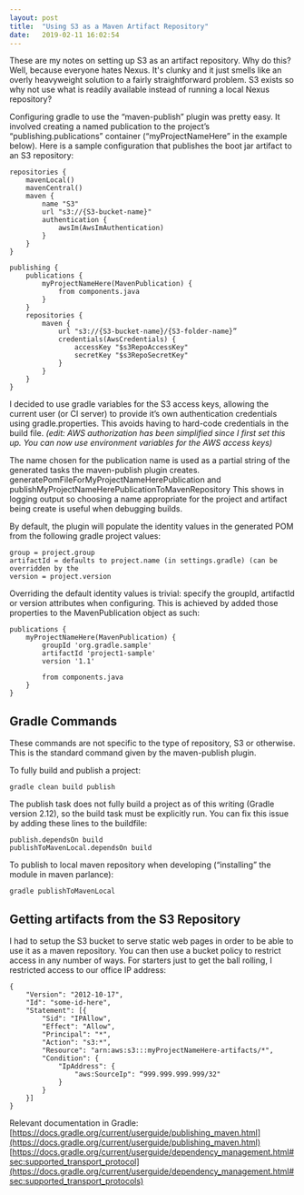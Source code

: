 ```yaml
---
layout: post
title:  "Using S3 as a Maven Artifact Repository"
date:   2019-02-11 16:02:54
---
```

These are my notes on setting up S3 as an artifact repository. Why do this?  Well, because everyone hates Nexus.  It's clunky and it just smells like an overly heavyweight solution to a fairly straightforward problem.  S3 exists so why not use what is readily available instead of running a local Nexus repository?

Configuring gradle to use the “maven-publish” plugin was pretty easy.  It involved creating a named publication to the project’s “publishing.publications” container (“myProjectNameHere” in the example below).  Here is a sample configuration that publishes the boot jar artifact to an S3 repository:

    repositories {
        mavenLocal()
        mavenCentral()
        maven {
            name "S3"
            url "s3://{S3-bucket-name}"
            authentication {
                awsIm(AwsImAuthentication)
            }
        }
    }

    publishing {
        publications {
            myProjectNameHere(MavenPublication) {
                from components.java
            }
        }
        repositories {
            maven {
                url "s3://{S3-bucket-name}/{S3-folder-name}”
                credentials(AwsCredentials) {
    	            accessKey "$s3RepoAccessKey"
    	            secretKey "$s3RepoSecretKey"
    	        }
            }
        }
    }

I decided to use gradle variables for the S3 access keys, allowing the current user (or CI server) to provide it’s own authentication credentials using gradle.properties.  This avoids having to hard-code credentials in the build file.
_(edit: AWS authorization has been simplified since I first set this up. You can now use environment variables for the AWS access keys)_

The name chosen for the publication name is used as a partial string of the generated tasks the maven-publish plugin creates.
generatePomFileForMyProjectNameHerePublication and publishMyProjectNameHerePublicationToMavenRepository
This shows in logging output so choosing a name appropriate for the project and artifact being create is useful when debugging builds.

By default, the plugin will populate the identity values in the generated POM from the following gradle project values:

    group = project.group
    artifactId = defaults to project.name (in settings.gradle) (can be overridden by the 
    version = project.version

Overriding the default identity values is trivial: specify the groupId, artifactId or version attributes when configuring.  This is achieved by added those properties to the MavenPublication object as such:

    publications {
        myProjectNameHere(MavenPublication) {
            groupId 'org.gradle.sample'
            artifactId 'project1-sample'
            version '1.1'

            from components.java
        }  
    }


Gradle Commands
---------------
These commands are not specific to the type of repository, S3 or otherwise.  This is the standard command given by the maven-publish plugin.

To fully build and publish a project: 

    gradle clean build publish

The publish task does not fully build a project as of this writing (Gradle version 2.12), so the build task must be explicitly run.  You can fix this issue by adding these lines to the buildfile:

    publish.dependsOn build
    publishToMavenLocal.dependsOn build


To publish to local maven repository when developing (“installing” the module in maven parlance): 

    gradle publishToMavenLocal

Getting artifacts from the S3 Repository
----------------------------------------

I had to setup the S3 bucket to serve static web pages in order to be able to use it as a maven repository.  You can then use a bucket policy to restrict access in any number of ways.  For starters just to get the ball rolling, I restricted access to our office IP address:

    {
        "Version": "2012-10-17",
        "Id": "some-id-here",
        "Statement": [{
            "Sid": "IPAllow",
            "Effect": "Allow",
            "Principal": "*",
            "Action": "s3:*",
            "Resource": "arn:aws:s3:::myProjectNameHere-artifacts/*",
            "Condition": {
                "IpAddress": {
                    "aws:SourceIp": “999.999.999.999/32"
                }
            }
        }]
    }

Relevant documentation in Gradle:  
[https://docs.gradle.org/current/userguide/publishing_maven.html](https://docs.gradle.org/current/userguide/publishing_maven.html)  
[https://docs.gradle.org/current/userguide/dependency_management.html#sec:supported_transport_protocol](https://docs.gradle.org/current/userguide/dependency_management.html#sec:supported_transport_protocols)

